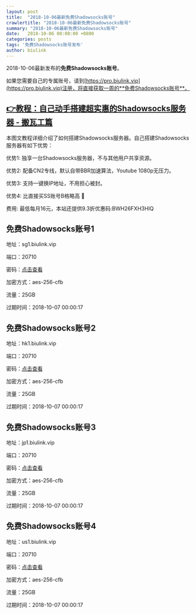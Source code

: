 ```yaml
---
layout: post
title:  "2018-10-06最新免费Shadowsocks账号"
crawlertitle: "2018-10-06最新免费Shadowsocks账号"
summary: "2018-10-06最新免费Shadowsocks账号"
date:   2018-10-06 00:00:00 +0800
categories: posts
tags: '免费Shadowsocks账号发布'
author: biulink
---
```


2018-10-06最新发布的**免费Shadowsocks账号**。

如果您需要自己的专属账号，请到[https://pro.biulink.vip](https://pro.biulink.vip)注册，将直接获取一周的**免费Shadowsocks账号**。

## [👉教程：自己动手搭建超实惠的Shadowsocks服务器 - 搬瓦工篇](https://github.com/Biulink/ShadowsocksTutorials/blob/master/%E6%95%99%E6%82%A8%E8%87%AA%E5%B7%B1%E5%8A%A8%E6%89%8B%E6%90%AD%E5%BB%BA%E8%B6%85%E5%AE%9E%E6%83%A0%E7%9A%84Shadowsocks%E6%9C%8D%E5%8A%A1%E5%99%A8%20-%20%E6%90%AC%E7%93%A6%E5%B7%A5%E7%AF%87.md)
  
  本图文教程详细介绍了如何搭建Shadowsocks服务器。自己搭建Shadowsocks服务器有如下优势：

  优势1: 独享一台Shadowsocks服务器，不与其他用户共享资源。

  优势2: 配备CN2专线，默认自带BBR加速算法，Youtube 1080p无压力。

  优势3: 支持一键换IP地址，不用担心被封。

  优势4: 比直接买SS账号B格略高 🙂

  费用: 最低每月16元，本站还提供9.3折优惠码:BWH26FXH3HIQ
## 免费Shadowsocks账号1

地址：sg1.biulink.vip

端口：20710

密码：[点击查看](https://github.com/Biulink/ShadowsocksTutorials/blob/master/publish/2018-10-06%E6%9C%80%E6%96%B0%E5%85%8D%E8%B4%B9Shadowsocks%E8%B4%A6%E5%8F%B7.md)

加密方式：aes-256-cfb

流量：25GB

过期时间：2018-10-07 00:00:17

## 免费Shadowsocks账号2

地址：hk1.biulink.vip

端口：20710

密码：[点击查看](https://github.com/Biulink/ShadowsocksTutorials/blob/master/publish/2018-10-06%E6%9C%80%E6%96%B0%E5%85%8D%E8%B4%B9Shadowsocks%E8%B4%A6%E5%8F%B7.md)

加密方式：aes-256-cfb

流量：25GB

过期时间：2018-10-07 00:00:17

## 免费Shadowsocks账号3

地址：jp1.biulink.vip

端口：20710

密码：[点击查看](https://github.com/Biulink/ShadowsocksTutorials/blob/master/publish/2018-10-06%E6%9C%80%E6%96%B0%E5%85%8D%E8%B4%B9Shadowsocks%E8%B4%A6%E5%8F%B7.md)

加密方式：aes-256-cfb

流量：25GB

过期时间：2018-10-07 00:00:17

## 免费Shadowsocks账号4

地址：us1.biulink.vip

端口：20710

密码：[点击查看](https://github.com/Biulink/ShadowsocksTutorials/blob/master/publish/2018-10-06%E6%9C%80%E6%96%B0%E5%85%8D%E8%B4%B9Shadowsocks%E8%B4%A6%E5%8F%B7.md)

加密方式：aes-256-cfb

流量：25GB

过期时间：2018-10-07 00:00:17


